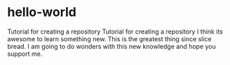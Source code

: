 # hello-world
Tutorial for creating a repository
Tutorial for creating a repository I think its awesome to learn something new. This is the greatest thing since slice bread. I am going to do wonders with this new knowledge and hope you support me.

